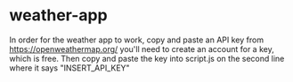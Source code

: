 # weather-app
In order for the weather app to work, copy and paste an API key from https://openweathermap.org/ you'll need to create an account for a key, which is free. Then copy and paste the key into script.js on the second line where it says "INSERT_API_KEY"
